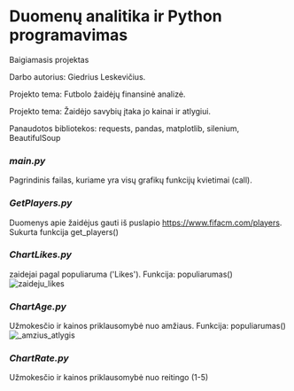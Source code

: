 # Duomenų analitika ir Python programavimas
Baigiamasis projektas 

Darbo autorius: Giedrius Leskevičius.

Projekto tema: Futbolo žaidėjų finansinė analizė.

Projekto tema: Žaidėjo savybių įtaka jo kainai ir atlygiui.

Panaudotos bibliotekos: requests, pandas, matplotlib, silenium, BeautifulSoup

### _main.py_

Pagrindinis failas, kuriame yra visų grafikų funkcijų kvietimai (call).


### _GetPlayers.py_

Duomenys apie žaidėjus gauti iš puslapio https://www.fifacm.com/players.
Sukurta funkcija get_players()


### _ChartLikes.py_

zaidejai pagal populiaruma ('Likes').
Funkcija: populiarumas()
![zaideju_likes](https://github.com/litpost/PythonStudies/assets/19422665/a96aaf29-32e4-4dc7-a7bc-755aaafae024)

### _ChartAge.py_

Užmokesčio ir kainos priklausomybė nuo amžiaus.
Funkcija: populiarumas()
![_amzius_atlygis](https://github.com/litpost/PythonStudies/assets/19422665/8375ffb3-0b34-46d7-82ae-42e408834ff0)


### _ChartRate.py_

Užmokesčio ir kainos priklausomybė nuo reitingo (1-5)


